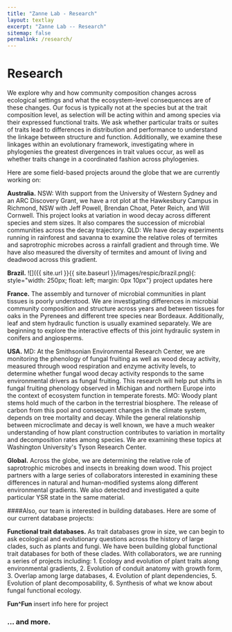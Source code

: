 ```yaml
---
title: "Zanne Lab - Research"
layout: textlay
excerpt: "Zanne Lab -- Research"
sitemap: false
permalink: /research/
---
```


# Research

We explore why and how community composition changes across ecological settings and what the ecosystem-level consequences are of these changes. Our focus is typically not at the species but at the trait composition level, as selection will be acting within and among species via their expressed functional traits. We ask whether particular traits or suites of traits lead to differences in distribution and performance to understand the linkage between structure and function. Additionally, we examine these linkages within an evolutionary framework, investigating where in phylogenies the greatest divergences in trait values occur, as well as whether traits change in a coordinated fashion across phylogenies.

Here are some field-based projects around the globe that we are currently working on:

**Australia.**
NSW: With support from the University of Western Sydney and an ARC Discovery Grant, we have a rot plot at the Hawkesbury Campus in Richmond, NSW with Jeff Powell, Brendan Choat, Peter Reich, and Will Cornwell. This project looks at variation in wood decay across different species and stem sizes. It also compares the succession of microbial communities across the decay trajectory.
QLD: We have decay experiments running in rainforest and savanna to examine the relative roles of termites and saprotrophic microbes across a rainfall gradient and through time. We have also measured the diversity of termites and amount of living and deadwood across this gradient.

**Brazil.**
![]({{ site.url }}{{ site.baseurl }}/images/respic/brazil.png){: style="width: 250px; float: left; margin: 0px  10px"}
project updates here 

**France.** 
The assembly and turnover of microbial communities in plant tissues is poorly understood. We are investigating differences in microbial community composition and structure across years and between tissues for oaks in the Pyrenees and different tree species near Bordeaux. Additionally, leaf and stem hydraulic function is usually examined separately. We are beginning to explore the interactive effects of this joint hydraulic system in conifers and angiosperms.

**USA.**
MD: At the Smithsonian Environmental Research Center, we are monitoring the phenology of fungal fruiting as well as wood decay activity, measured through wood respiration and enzyme activity levels, to determine whether fungal wood decay activity responds to the same environmental drivers as fungal fruiting. This research will help put shifts in fungal fruiting phenology observed in Michigan and northern Europe into the context of ecosystem function in temperate forests.
MO: Woody plant stems hold much of the carbon in the terrestrial biosphere. The release of carbon from this pool and consequent changes in the climate system, depends on tree mortality and decay. While the general relationship between microclimate and decay is well known, we have a much weaker understanding of how plant construction contributes to variation in mortality and decomposition rates among species. We are examining these topics at Washington University's Tyson Research Center.

**Global.** 
Across the globe, we are determining the relative role of saprotrophic microbes and insects in breaking down wood. This project partners with a large series of collaborators interested in examining these differences in natural and human-modified systems along different environmental gradients.
We also detected and investigated a quite particular YSR state in the same material.


####Also, our team is interested in building databases. Here are some of our current database projects:

**Functional trait databases.**
As trait databases grow in size, we can begin to ask ecological and evolutionary questions across the history of large clades, such as plants and fungi. We have been building global functional trait databases for both of these clades. With collaborators, we are running a series of projects including: 1. Ecology and evolution of plant traits along environmental gradients, 2. Evolution of conduit anatomy with growth form, 3. Overlap among large databases, 4. Evolution of plant dependencies, 5. Evolution of plant decomposability, 6. Synthesis of what we know about fungal functional ecology.

**Fun^Fun**
insert info here for project 

### ... and more.
